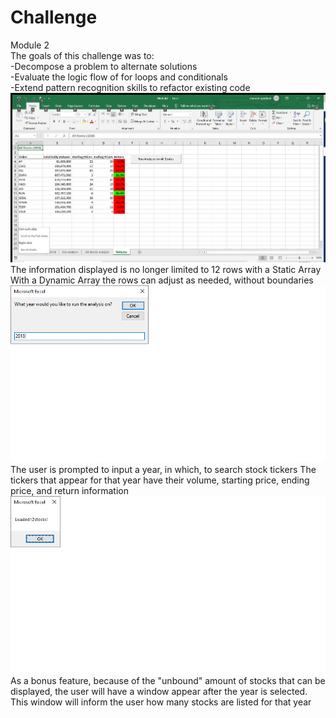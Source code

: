 # Challenge
Module 2
<br/>
The goals of this challenge was to:
<br/>
-Decompose a problem to alternate solutions<br/>
-Evaluate the logic flow of for loops and conditionals<br/>
-Extend pattern recognition skills to refactor existing code
<br/>
![2018 Stocks](https://github.com/Shannon-Goddard/Module-2-/blob/master/2018%20Stocks.png)
<br/>
The information displayed is no longer limited to 12 rows with a Static Array<br/>
With a Dynamic Array the rows can adjust as needed, without boundaries
![Input Year](https://github.com/Shannon-Goddard/Module-2-/blob/master/Input%20Year.png)<br/>
The user is prompted to input a year, in which, to search stock tickers
The tickers that appear for that year have their volume, starting price, ending price, and return information
![Stocks Loaded](https://github.com/Shannon-Goddard/Module-2-/blob/master/Stocks%20Loaded.png)<br/>
As a bonus feature, because of the "unbound" amount of stocks that can be displayed, the user will have a
window appear after the year is selected. This window will inform the user how many stocks are listed for that year
